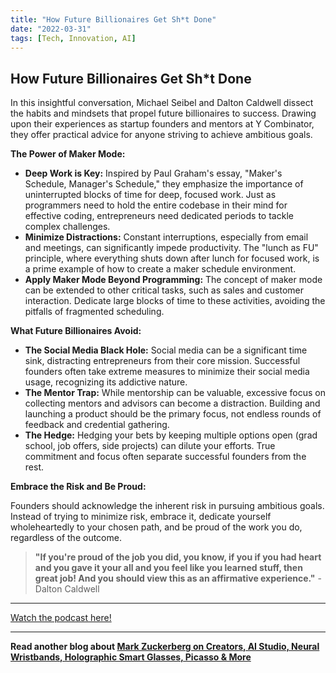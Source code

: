 ```yaml
---
title: "How Future Billionaires Get Sh*t Done"
date: "2022-03-31"
tags: [Tech, Innovation, AI]
---
```


## How Future Billionaires Get Sh*t Done

In this insightful conversation, Michael Seibel and Dalton Caldwell dissect the habits and mindsets that propel future billionaires to success. Drawing upon their experiences as startup founders and mentors at Y Combinator, they offer practical advice for anyone striving to achieve ambitious goals. 

**The Power of Maker Mode:**

- **Deep Work is Key:** Inspired by Paul Graham's essay, "Maker's Schedule, Manager's Schedule," they emphasize the importance of uninterrupted blocks of time for deep, focused work. Just as programmers need to hold the entire codebase in their mind for effective coding, entrepreneurs need dedicated periods to tackle complex challenges. 
- **Minimize Distractions:** Constant interruptions, especially from email and meetings, can significantly impede productivity. The "lunch as FU" principle, where everything shuts down after lunch for focused work, is a prime example of how to create a maker schedule environment.
- **Apply Maker Mode Beyond Programming:** The concept of maker mode can be extended to other critical tasks, such as sales and customer interaction. Dedicate large blocks of time to these activities, avoiding the pitfalls of fragmented scheduling.

**What Future Billionaires Avoid:**

- **The Social Media Black Hole:** Social media can be a significant time sink, distracting entrepreneurs from their core mission. Successful founders often take extreme measures to minimize their social media usage, recognizing its addictive nature. 
- **The Mentor Trap:** While mentorship can be valuable, excessive focus on collecting mentors and advisors can become a distraction. Building and launching a product should be the primary focus, not endless rounds of feedback and credential gathering.
- **The Hedge:** Hedging your bets by keeping multiple options open (grad school, job offers, side projects) can dilute your efforts. True commitment and focus often separate successful founders from the rest.

**Embrace the Risk and Be Proud:**

Founders should acknowledge the inherent risk in pursuing ambitious goals.  Instead of trying to minimize risk, embrace it, dedicate yourself wholeheartedly to your chosen path, and be proud of the work you do, regardless of the outcome.

> **"If you're proud of the job you did, you know, if you if you had heart and you gave it your all and you feel like you learned stuff, then great job! And you should view this as an affirmative experience."** - Dalton Caldwell

---

<a href="https://youtube.com/watch?v=ephzgxgOjR0" target="_blank">Watch the podcast here!</a>


---

**Read another blog about [Mark Zuckerberg on Creators, AI Studio, Neural Wristbands, Holographic Smart Glasses, Picasso & More](./20240627-markzuckerberg-kallaway)**